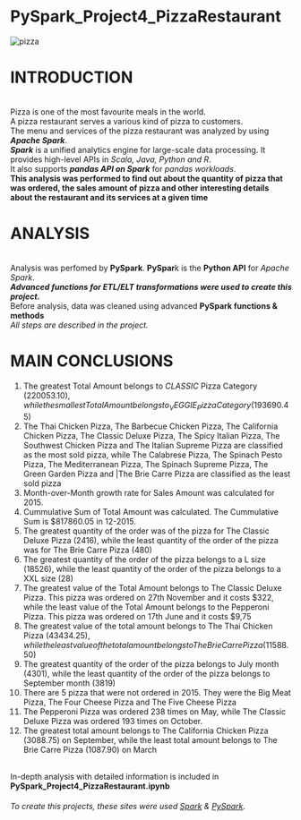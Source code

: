 # PySpark_Project4_PizzaRestaurant 
![pizza](https://github.com/Lunczer93/PySpark_Project4_PizzaRestaurant/assets/65483365/a421a0bc-f0ff-4a89-be13-901c2dc26dfc)
# INTRODUCTION
<br>Pizza is one of the most favourite meals in the world.<br>A pizza restaurant serves a various kind of pizza to customers.<br> The menu and services of the pizza restaurant was analyzed by using ***Apache Spark***.
<br>***Spark*** is a unified analytics engine for large-scale data processing. It provides high-level APIs in _Scala, Java, Python and R_.
<br>It also supports ***pandas API on Spark*** for _pandas workloads_.
<br> **This analysis was performed to find out about the quantity of pizza that was ordered, the sales amount of pizza  and other interesting details about the restaurant and its services at a given time**
# ANALYSIS
<br>Analysis was perfomed by **PySpark**. **PySpar**k is the **Python API** for _Apache Spark_. 
<br>***Advanced functions for ETL/ELT transformations were used to create this project.***
<br>Before analysis, data was cleaned using advanced **PySpark functions & methods**
<br>_All steps are described in the project._
# MAIN CONCLUSIONS
1. The greatest Total Amount belongs to _CLASSIC_ Pizza Category ($220053.10), while the smallest Total Amount belongs to _VEGGIE_ Pizza Category ($193690.45)
2. The Thai Chicken Pizza, The Barbecue Chicken Pizza, The California Chicken Pizza, The Classic Deluxe Pizza, The Spicy Italian Pizza, The Southwest Chicken Pizza and The Italian Supreme Pizza are classified as the most sold pizza, while The Calabrese Pizza, The Spinach Pesto Pizza, The Mediterranean Pizza, The Spinach Supreme Pizza, The Green Garden Pizza and |The Brie Carre Pizza are classified as the least sold pizza
3. Month-over-Month growth rate for Sales Amount was calculated for 2015.
4. Cummulative Sum of Total Amount was calculated. The Cummulative Sum is $817860.05 in 12-2015.
5. The greatest quantity of the order was of the pizza for The Classic Deluxe Pizza (2416), while the least quantity of the order of the pizza was for The Brie Carre Pizza (480)
6. The greatest quantity of the order of the pizza belongs to a L size (18526), while the least quantity of the order of the pizza belongs to a XXL size (28)
7. The greatest value of the Total Amount belongs to The Classic Deluxe Pizza. This pizza was ordered on 27th November and it costs  $322, while the least value of the Total Amount belongs to the Pepperoni Pizza. This pizza was ordered on 17th June and it costs $9,75
8. The greatest value of the total amount belongs to The Thai Chicken Pizza ($43434.25), while the least value of the total amount belongs to The Brie Carre Pizza ($11588.50)
9. The greatest quantity of the order of the pizza belongs to July month (4301), while the least quantity of the order of the pizza belongs to September month (3819)
10. There are 5 pizza that were not ordered in 2015. They were the Big Meat Pizza, The Four Cheese Pizza and The Five Cheese Pizza
11. The Pepperoni Pizza was ordered 238 times on May, while The Classic Deluxe Pizza was ordered 193 times on October.
12. The greatest total amount belongs to The California Chicken Pizza (3088.75) on September, while the least total amount belongs to The Brie Carre Pizza (1087.90) on March



<br>In-depth analysis with detailed information is included in **PySpark_Project4_PizzaRestaurant.ipynb**



###### To create this projects, these sites were used [Spark](https://github.com/apache/spark) & [PySpark](https://spark.apache.org/docs/latest/api/python/).

